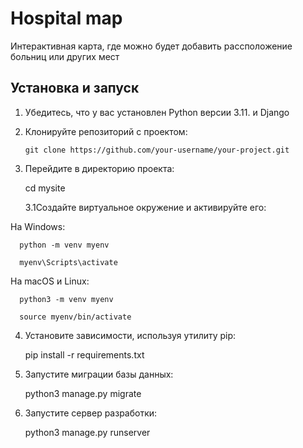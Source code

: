 # Hospital map

Интерактивная карта, где можно будет добавить рассположение больниц или других мест

## Установка и запуск

1. Убедитесь, что у вас установлен Python версии 3.11. и Django
2. 
   Клонируйте репозиторий с проектом:


       git clone https://github.com/your-username/your-project.git


3. Перейдите в директорию проекта:


      cd mysite

   3.1Создайте виртуальное окружение и активируйте его:

На Windows:

      python -m venv myenv

      myenv\Scripts\activate
      
На macOS и Linux:

      python3 -m venv myenv

      source myenv/bin/activate

4. Установите зависимости, используя утилиту pip:


    pip install -r requirements.txt

5. Запустите миграции базы данных:


    python3 manage.py migrate

6. Запустите сервер разработки:


    python3 manage.py runserver


